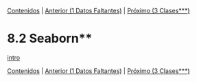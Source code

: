 [Contenidos](../Contenidos.md) \| [Anterior (1 Datos Faltantes)](01_Series_DatosFaltantes.md) \| [Próximo (3 Clases***)](03_Clases.md)

# 8.2 Seaborn**

[intro](http://seaborn.pydata.org/introduction.html)

[Contenidos](../Contenidos.md) \| [Anterior (1 Datos Faltantes)](01_Series_DatosFaltantes.md) \| [Próximo (3 Clases***)](03_Clases.md)

